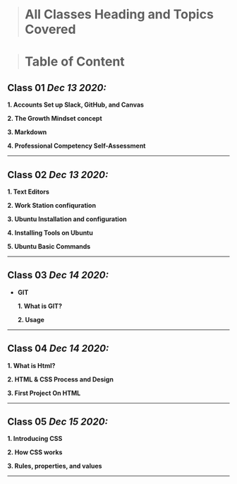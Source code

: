 > # All Classes Heading and Topics Covered 


> # Table of Content 

## Class 01  *Dec 13 2020:*

__1. Accounts Set up Slack, GitHub, and Canvas__ 

__2. The Growth Mindset concept__ 

__3. Markdown__

__4. Professional Competency Self-Assessment__



---

## Class 02  *Dec 13 2020:*

__1. Text Editors__

__2. Work Station confiquration__

__3. Ubuntu Installation and configuration__

__4. Installing Tools on Ubuntu__ 

__5. Ubuntu Basic Commands__ 


---


## Class 03  *Dec 14 2020:*

* __GIT__

   __1. What is GIT?__
   
     __2. Usage__


---

## Class 04  *Dec 14 2020:*

__1. What is Html?__

__2. HTML & CSS Process and Design__

__3. First Project On HTML__


---


## Class 05  *Dec 15 2020:*

__1. Introducing CSS__

__2. How CSS works__

__3. Rules, properties, and values__



---








